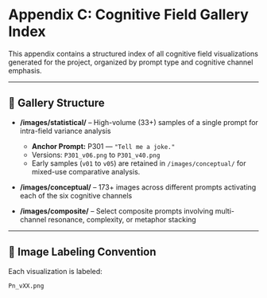 # Appendix C: Cognitive Field Gallery Index

This appendix contains a structured index of all cognitive field visualizations generated for the project, organized by prompt type and cognitive channel emphasis.

---

## 🔹 Gallery Structure

- **/images/statistical/** – High-volume (33+) samples of a single prompt for intra-field variance analysis  
  - **Anchor Prompt:** P301 — `"Tell me a joke."`  
  - Versions: `P301_v06.png` to `P301_v40.png`
  - Early samples (`v01` to `v05`) are retained in `/images/conceptual/` for mixed-use comparative analysis.

- **/images/conceptual/** – 173+ images across different prompts activating each of the six cognitive channels

- **/images/composite/** – Select composite prompts involving multi-channel resonance, complexity, or metaphor stacking

---

## 🧭 Image Labeling Convention

Each visualization is labeled:

```plaintext
Pn_vXX.png
